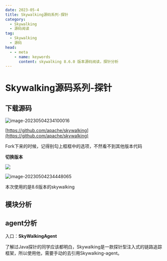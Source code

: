 ```yaml
---
date: 2023-05-4
title: Skywalking源码系列-探针
category: 
  - Skywalking
  - 源码阅读
tag:
  - Skywalking
  - 源码
head:
  - - meta
    - name: keywords
      content: skywalking 8.6.0 版本源码阅读，探针分析
---
```

# Skywalking源码系列-探针 

## 下载源码

![image-20230504234100016](https://leyunone-img.oss-cn-hangzhou.aliyuncs.com/image/2023-05-04/4cbefd50-3719-4712-8063-db0e2dbabb2e.png)

[https://github.com/apache/skywalking](https://github.com/apache/skywalking)

Fork下来的时候，记得别勾上框框中的选项，不然看不到其他版本代码

**切换版本**

![](https://leyunone-img.oss-cn-hangzhou.aliyuncs.com/image/2023-05-04/a40861a0-898d-4160-bee5-f39f6e422c72.png)

![image-20230504234448065](C:/Users/leyuna/AppData/Roaming/Typora/typora-user-images/image-20230504234448065.png)

本次使用的是8.6版本的skywalking

## 模块分析

## agent分析

入口：**SkyWalkingAgent**

了解过Java探针的同学应该都明白，Skywalking是一款探针型注入式的链路追踪框架，所以使用他，需要手动的去引用Skywalking-agent。

